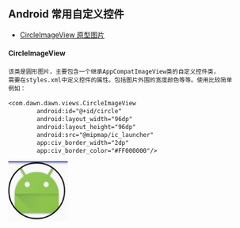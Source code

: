 ## Android 常用自定义控件

* [CircleImageView 原型图片](#CircleImageView)



#### CircleImageView
    该类是圆形图片，主要包含一个继承AppCompatImageView类的自定义控件类，
    需要在styles.xml中定义控件的属性。包括图片外围的宽度颜色等等。使用比较简单
    例如：
```
<com.dawn.dawn.views.CircleImageView
        android:id="@+id/circle"
        android:layout_width="96dp"
        android:layout_height="96dp"
        android:src="@mipmap/ic_launcher"
        app:civ_border_width="2dp"
        app:civ_border_color="#FF000000"/>
```
![CircleImageView](../../../../../../../assets/circle_image_renderings.png "圆形图片效果图")
